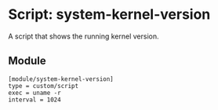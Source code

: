 # Script: system-kernel-version

A script that shows the running kernel version.


## Module

```
[module/system-kernel-version]
type = custom/script
exec = uname -r
interval = 1024
```
